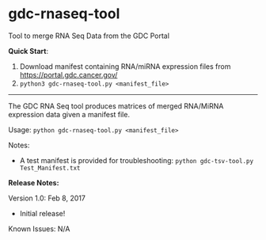 # gdc-rnaseq-tool
Tool to merge RNA Seq Data from the GDC Portal

__Quick Start__:

1. Download manifest containing RNA/miRNA expression files from https://portal.gdc.cancer.gov/
2. `python3 gdc-rnaseq-tool.py <manifest_file>`
---

The GDC RNA Seq tool produces matrices of merged RNA/MiRNA expression data given a manifest file.

Usage: `python gdc-rnaseq-tool.py <manifest_file>`

Notes:
* A test manifest is provided for troubleshooting:  `python gdc-tsv-tool.py Test_Manifest.txt`

**Release Notes:**

Version 1.0: Feb 8, 2017

* Initial release!

Known Issues:
N/A
